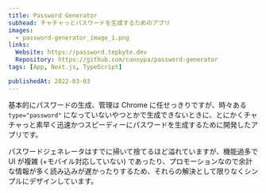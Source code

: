 ```yaml
---
title: Password Generator
subhead: チャチャっとパスワードを生成するためのアプリ
images:
  - password-generator_image_1.png
links:
  Website: https://password.tepbyte.dev
  Repository: https://github.com/canoypa/password-generator
tags: [App, Next.js, TypeScript]

publishedAt: 2022-03-03
---
```


基本的にパスワードの生成、管理は Chrome に任せっきりですが、時々ある `type="password"` になっていないやつとかで生成できないときに、とにかくチャチャっと素早く迅速かつスピーディーにパスワードを生成するために開発したアプリです。

パスワードジェネレータはすでに掃いて捨てるほど溢れていますが、機能過多で UI が複雑 (+モバイル対応していない) であったり、プロモーションなので余計な情報が多く読み込みが遅かったりするため、それらの解決として限りなくシンプルにデザインしています。
